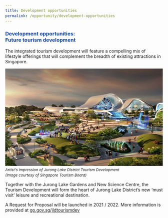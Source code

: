 ```yaml
---
title: Development opportunities
permalink: /opportunity/development-opportunities
---
```

<h3 style="color:#124596; font-weight:bold;">Development opportunities:<br>
Future tourism development </h3>

The integrated tourism development will feature a compelling mix of lifestyle offerings that will complement the breadth of existing attractions in Singapore. 


![Lakeside Evening](/images/jld_attractions.jpg)
<span style="font-size:12px; font-style:italic;">Artist's impression of Jurong Lake District Tourism Development <br>(Image courtesy of Singapore Tourism Board)</span>

Together with the Jurong Lake Gardens and New Science Centre, the Tourism Development will form the heart of Jurong Lake District’s new ‘must visit’ leisure and recreational destination.

A Request for Proposal will be launched in 2021 / 2022. 
More information is provided at [go.gov.sg/jldtourismdev](https://go.gov.sg/jldtourismdev)